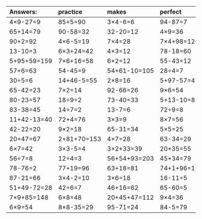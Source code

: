 | Answers: | practice | makes | perfect | ! |
| :--- | :--- | :--- | :--- | :--- |
| 4×9-27=9 | 85+5=90 | 3×4-6=6 | 94-87=7 | 28+64-88=4 | 
| 65+14=79 | 90-58=32 | 32-20=12 | 4×9=36 | 44+38+20=102 | 
| 90+2=92 | 4×6-5=19 | 7×4=28 | 7×4+98=126 | 47-8=39 | 
| 13-10=3 | 6×3+24=42 | 4×3=12 | 78-18=60 | 45÷9=5 | 
| 5+95+59=159 | 7×6+16=58 | 6×2=12 | 55-43=12 | 48÷6=8 | 
| 57+6=63 | 54-45=9 | 54+61-10=105 | 28÷4=7 | 2×5=10 | 
| 30÷5=6 | 14+46-5=55 | 2×8=16 | 5+97-57=45 | 2×4=8 | 
| 65-42=23 | 7×2=14 | 92-66=26 | 9×6=54 | 75-50=25 | 
| 80-23=57 | 18÷9=2 | 73-40=33 | 5+13-10=8 | 37+57=94 | 
| 83-38=45 | 14÷7=2 | 13-7=6 | 72÷9=8 | 9×8=72 | 
| 11+42-13=40 | 72+4=76 | 3×3=9 | 8×7=56 | 93-1=92 | 
| 42-22=20 | 9×2=18 | 65-31=34 | 5×5=25 | 7×6+78=120 | 
| 20+47=67 | 2+81+70=153 | 4×7=28 | 63-34=29 | 8×6=48 | 
| 6×7=42 | 3×3-5=4 | 3×2+33=39 | 20+35=55 | 4×5+71=91 | 
| 56÷7=8 | 12÷4=3 | 56+54+93=203 | 45+34=79 | 51-25=26 | 
| 78-76=2 | 77+19=96 | 63+18=81 | 74+1+96=171 | 5×8-36=4 | 
| 87-21=66 | 3×4-2=10 | 3×6=18 | 16-11=5 | 7×9=63 | 
| 51+49-72=28 | 42÷6=7 | 46+16=62 | 65-60=5 | 24+75+55=154 | 
| 7×9+85=148 | 6×8=48 | 20+45+47=112 | 9×4=36 | 3×5=15 | 
| 6×9=54 | 8×8-35=29 | 95-71=24 | 84-5=79 | 24÷6=4 | 
